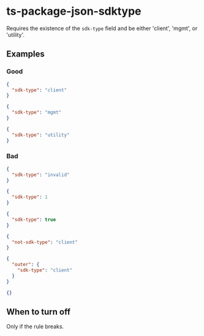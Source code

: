 # ts-package-json-sdktype

Requires the existence of the `sdk-type` field and be either 'client', 'mgmt', or 'utility'.

## Examples

### Good

```json
{
  "sdk-type": "client"
}
```

```json
{
  "sdk-type": "mgmt"
}
```

```json
{
  "sdk-type": "utility"
}
```

### Bad

```json
{
  "sdk-type": "invalid"
}
```

```json
{
  "sdk-type": 1
}
```

```json
{
  "sdk-type": true
}
```

```json
{
  "not-sdk-type": "client"
}
```

```json
{
  "outer": {
    "sdk-type": "client"
  }
}
```

```json
{}
```

## When to turn off

Only if the rule breaks.